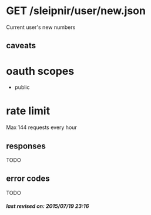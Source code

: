 # GET /sleipnir/user/new.json

Current user's new numbers

## caveats

# oauth scopes

- public

# rate limit

Max 144 requests every hour

## responses

TODO

## error codes

TODO

##### last revised on: 2015/07/19 23:16
